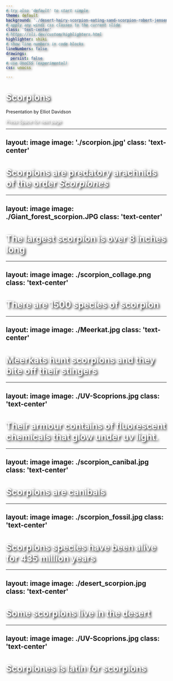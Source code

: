 ```yaml
---
# try also 'default' to start simple
theme: default
background: './desert-hairy-scorpion-eating-sand-scorpion-robert-jensen.jpg'
# apply any windi css classes to the current slide
class: 'text-center'
# https://sli.dev/custom/highlighters.html
highlighter: shiki
# show line numbers in code blocks
lineNumbers: false
drawings:
  persist: false
# use UnoCSS (experimental)
css: unocss

---
```


# Scorpions

Presentation by Elliot Davidson

<div class="pt-12">
  <span @click="$slidev.nav.next" class="px-2 py-1 rounded cursor-pointer" hover="bg-white bg-opacity-10">
    Press Space for next page <carbon:arrow-right class="inline"/>
  </span>
</div>

<style>
h1, span{
  color: white;
  text-shadow: 3px 3px 7px #000000;
}
</style>

---
layout: image
image: './scorpion.jpg'
class: 'text-center'
---

# Scorpions are predatory arachnids of the order _Scorpiones_

<style>
h1{
  color: white;
  text-shadow: 3px 3px 7px #000000;
}
</style>

---
layout: image
image: ./Giant_forest_scorpion.JPG
class: 'text-center'
---

# The largest scorpion is over 8 inches long

<style>
h1{
  color: white;
  text-shadow: 3px 3px 7px #000000;
}
</style>

---
layout: image
image: ./scorpion_collage.png
class: 'text-center'
---

# There are 1500 species of scorpion

<style>
h1{
  color: white;
  text-shadow: 3px 3px 7px #000000;
}
</style>

---
layout: image
image: ./Meerkat.jpg
class: 'text-center'
---

# Meerkats hunt scorpions and they bite off their stingers

<style>
h1{
  color: white;
  text-shadow: 3px 3px 7px #000000;
}
</style>

---
layout: image
image: ./UV-Scoprions.jpg
class: 'text-center'
---

# Their armour contains of fluorescent chemicals that glow under uv light.

<style>
h1{
  color: white;
  text-shadow: 3px 3px 7px #000000;
}
</style>

---
layout: image
image: ./scorpion_canibal.jpg
class: 'text-center'
---

# Scorpions are canibals

<style>
h1{
  color: white;
  text-shadow: 3px 3px 7px #000000;
}
</style>

---
layout: image
image: ./scorpion_fossil.jpg
class: 'text-center'
---

# Scorpions species have been alive for 435 million years

<style>
h1{
  color: white;
  text-shadow: 3px 3px 7px #000000;
}
</style>

---
layout: image
image: ./desert_scorpion.jpg
class: 'text-center'
---

# Some scorpions live in the desert

<style>
h1{
  color: white;
  text-shadow: 3px 3px 7px #000000;
}
</style>

---
layout: image
image: ./UV-Scoprions.jpg
class: 'text-center'
---

# Scorpiones is latin for scorpions

<style>
h1{
  color: white;
  text-shadow: 3px 3px 7px #000000;
}
</style>

